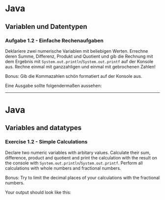 # Java

## Variablen und Datentypen

### Aufgabe 1.2 - Einfache Rechenaufgaben

Deklariere zwei numerische Variablen mit beliebigen Werten. Errechne deren Summe, Differenz, Produkt und Quotient und gib die Rechnung mit dem Ergebnis mit `System.out.println`/`System.out.printf` auf der Konsole aus. 
Rechne einmal mit ganzzahligen und einmal mit gebrochenen Zahlen! 

Bonus: Gib die Kommazahlen schön formatiert auf der Konsole aus. 

Eine Ausgabe sollte folgendermaßen aussehen: 


----------------------------------------------------------------------------

# Java

## Variables and datatypes

### Exercise 1.2 - Simple Calculations

Declare two numeric variables with arbitary values. Calculate their sum, difference, product and quotient and print the calculation with the result on the console with `System.out.println`/`System.out.printf`. 
Perform all calculations with whole numbers and fractional numbers.

Bonus: Try to limit the decimal places of your calculations with the fractional numbers. 

Your output should look like this:
